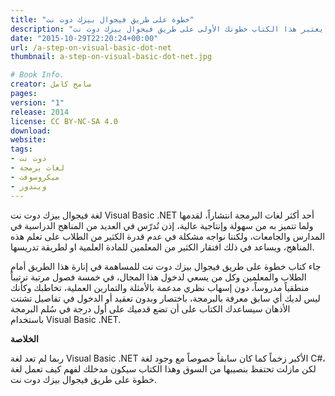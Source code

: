 ```yaml
---
title: "خطوة على طريق فيجوال بيزك دوت نت"
description: "يعتبر هذا الكتاب خطوتك الأولى على طريق فيجوال بيزك دوت نت Visual Basic .NET في خمسة فصول مرتبة دون إسهاب نظري مدعمة بالأمثلة والتمارين العملية."
date: "2015-10-29T22:20:24+00:00"
url: /a-step-on-visual-basic-dot-net
thumbnail: a-step-on-visual-basic-dot-net.jpg

# Book Info.
creator: سامح كامل
pages: 
version: "1"
release: 2014
license: CC BY-NC-SA 4.0
download:
website:
tags:
- دوت نت
- لغات برمجة
- ميكروسوفت
- ويندوز
---
```


لغة فيجوال بيزك دوت نت Visual Basic .NET أحد أكثر لغات البرمجة انتشاراً، لقدمها ولما تتميز به من سهولة وإنتاجية عالية، إذن تُدرّس في العديد من المناهج الدراسية في المدارس والجامعات، ولكننا نواجه مشكلة في عدم قدرة الكثير من الطلاب على تعلم هذه المناهج، ويساعد في ذلك افتقار الكثير من المعلمين للمادة العلمية او لطريقة تدريسها.

جاء كتاب خطوة على طريق فيجوال بيزك دوت نت للمساهمة في إنارة هذا الطريق أمام الطلاب والمعلمين وكل من يسعي لدخول هذا المجال، في خمسة فصول مرتبة ترتيباً منطقياً مدروساً، دون إسهاب نظري مدعمة بالأمثلة والتمارين العملية، تخاطبك وكأنك ليس لديك أي سابق معرفة بالبرمجة، باختصار وبدون تعقيد أو الدخول في تفاصيل تشتت الأذهان سيساعدك الكتاب على أن تضع قدميك على أول درجة في سُلم البرمجة باستخدام Visual Basic .NET.

**الخلاصة**

ربما لم تعد لغة Visual Basic .NET الأكبر زخماً كما كان سابقاً خصوصاً مع وجود لغة C#‎، لكن مازلت تحتفظ بنصيبها من السوق وهذا الكتاب سيكون مدخلك لفهم كيف تعمل لغة خطوة على طريق فيجوال بيزك دوت نت.
